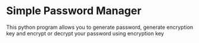 # Simple Password Manager

This python program allows you to generate password, generate encryption key and encrypt or decrypt your password using encryption key
